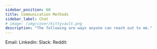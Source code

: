 ```yaml
---
sidebar_position: 60
title: Communication Methods
sidebar_label: Chat
# image: /img/cover/kittyvault.png
description: "The following are ways anyone can reach out to me."
---
```


Email: 
Linkedin:
Slack:
Reddit: 